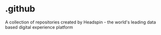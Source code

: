 # .github
A collection of repositories created by Headspin - the world's leading data based digital experience platform
